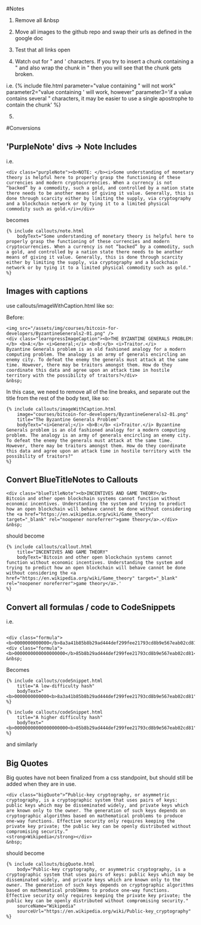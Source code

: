 #Notes
1. Remove all &nbsp

2. Move all images to the github repo and swap their urls as defined in the google doc

3. Test that all links open

4. Watch out for " and ' characters. If you try to insert a chunk containing a " and also wrap the chunk in " then you will see that the chunk gets broken. 

i.e. {% include file.html
            parameter="value containing " will not work"
            parameter2="value containing ' will work, however"
            parameter3='if a value contains several " characters, it may be easier to use a single apostrophe to contain the chunk'
     %}

5. 


#Conversions

## 'PurpleNote' divs -> Note Includes 
i.e. 
```
<div class="purpleNote"><b>NOTE: </b><i>Some understanding of monetary theory is helpful here to properly grasp the functioning of these currencies and modern cryptocurrencies. When a currency is not “backed” by a commodity, such a gold, and controlled by a nation state there needs to be another means of giving it value. Generally, this is done through scarcity either by limiting the supply, via cryptography and a blockchain network or by tying it to a limited physical commodity such as gold.</i></div>
```
becomes
```
{% include callouts/note.html
    bodyText="Some understanding of monetary theory is helpful here to properly grasp the functioning of these currencies and modern cryptocurrencies. When a currency is not “backed” by a commodity, such a gold, and controlled by a nation state there needs to be another means of giving it value. Generally, this is done through scarcity either by limiting the supply, via cryptography and a blockchain network or by tying it to a limited physical commodity such as gold."
%}
```

## Images with captions

use callouts/imageWithCaption.html like so:

Before:
```
<img src="/assets/img/courses/bitcoin-for-developers/ByzantineGenerals2-01.png" />
<div class="learnpressImageCaption"><b>THE BYZANTINE GENERALS PROBLEM:</b> <b>A:</b> <i>General;</i> <b>B:</b> <i>Traitor.</i>
Byzantine Generals problem is an old fashioned analogy for a modern computing problem. The analogy is an army of generals encircling an enemy city. To defeat the enemy the generals must attack at the same time. However, there may be traitors amongst them. How do they coordinate this data and agree upon an attack time in hostile territory with the possibility of traitors?</div>
&nbsp;

```
In this case, we need to remove all of the line breaks, and separate out the title from the rest of the body text, like so:

```
{% include callouts/imageWithCaption.html
    image="courses/bitcoin-for-developers/ByzantineGenerals2-01.png"
    title="The Byzantine Generals Problem"
    bodyText="<i>General;</i> <b>B:</b> <i>Traitor.</i> Byzantine Generals problem is an old fashioned analogy for a modern computing problem. The analogy is an army of generals encircling an enemy city. To defeat the enemy the generals must attack at the same time. However, there may be traitors amongst them. How do they coordinate this data and agree upon an attack time in hostile territory with the possibility of traitors?"
%}
```

## Convert BlueTitleNotes to Callouts 

```
<div class="blueTitleNote"><b>INCENTIVES AND GAME THEORY</b>
Bitcoin and other open blockchain systems cannot function without economic incentives. Understanding the system and trying to predict how an open blockchain will behave cannot be done without considering the <a href="https://en.wikipedia.org/wiki/Game_theory" target="_blank" rel="noopener noreferrer">game theory</a>.</div>
&nbsp;

```
should become
```
{% include callouts/callout.html
    title="INCENTIVES AND GAME THEORY"
    bodyText='Bitcoin and other open blockchain systems cannot function without economic incentives. Understanding the system and trying to predict how an open blockchain will behave cannot be done without considering the <a href="https://en.wikipedia.org/wiki/Game_theory" target="_blank" rel="noopener noreferrer">game theory</a>.'
%}
```

## Convert all formulas / code to CodeSnippets
i.e.
```

<div class="formula"><b>0000000000000</b>8a3a41b85b8b29ad444def299fee21793cd8b9e567eab02cd81</div>
<div class="formula"><b>0000000000000000000</b>85b8b29ad444def299fee21793cd8b9e567eab02cd81</div>
&nbsp;
```

Becomes
```
{% include callouts/codeSnippet.html
	title="A low-difficulty hash"
	bodyText="<b>0000000000000<b>8a3a41b85b8b29ad444def299fee21793cd8b9e567eab02cd81"
%}

{% include callouts/codeSnippet.html
	title="A higher difficulty hash"
	bodyText="<b>00000000000000000000<b>85b8b29ad444def299fee21793cd8b9e567eab02cd81"
%}
```

and similarly 


## Big Quotes
Big quotes have not been finalized from a css standpoint, but should still be added when they are in use.

```
<div class="bigQuote">“Public-key cryptography, or asymmetric cryptography, is a cryptographic system that uses pairs of keys: public keys which may be disseminated widely, and private keys which are known only to the owner. The generation of such keys depends on cryptographic algorithms based on mathematical problems to produce one-way functions. Effective security only requires keeping the private key private; the public key can be openly distributed without compromising security.”
<strong>Wikipedia</strong></div>
&nbsp;
```

should become

```
{% include callouts/bigQuote.html
	body="Public-key cryptography, or asymmetric cryptography, is a cryptographic system that uses pairs of keys: public keys which may be disseminated widely, and private keys which are known only to the owner. The generation of such keys depends on cryptographic algorithms based on mathematical problWems to produce one-way functions. Effective security only requires keeping the private key private; the public key can be openly distributed without compromising security."
	sourceName="Wikipedia"
	sourceUrl="https://en.wikipedia.org/wiki/Public-key_cryptography"
%}
```

